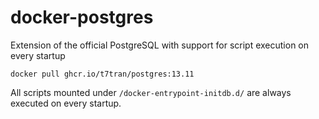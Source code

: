 # docker-postgres
Extension of the official PostgreSQL with support for script execution on every startup

	docker pull ghcr.io/t7tran/postgres:13.11

All scripts mounted under `/docker-entrypoint-initdb.d/` are always executed on every startup.